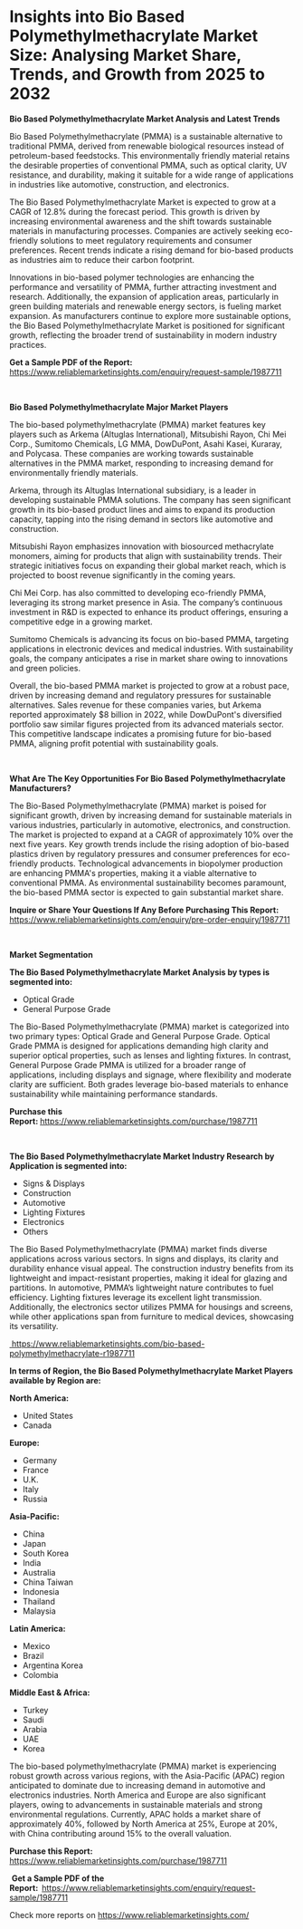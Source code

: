 <p><h1>Insights into Bio Based Polymethylmethacrylate Market Size: Analysing Market Share, Trends, and Growth from 2025 to 2032</h1></p><p><strong>Bio Based Polymethylmethacrylate Market Analysis and Latest Trends</strong></p>
<p><p>Bio Based Polymethylmethacrylate (PMMA) is a sustainable alternative to traditional PMMA, derived from renewable biological resources instead of petroleum-based feedstocks. This environmentally friendly material retains the desirable properties of conventional PMMA, such as optical clarity, UV resistance, and durability, making it suitable for a wide range of applications in industries like automotive, construction, and electronics.</p><p>The Bio Based Polymethylmethacrylate Market is expected to grow at a CAGR of 12.8% during the forecast period. This growth is driven by increasing environmental awareness and the shift towards sustainable materials in manufacturing processes. Companies are actively seeking eco-friendly solutions to meet regulatory requirements and consumer preferences. Recent trends indicate a rising demand for bio-based products as industries aim to reduce their carbon footprint.</p><p>Innovations in bio-based polymer technologies are enhancing the performance and versatility of PMMA, further attracting investment and research. Additionally, the expansion of application areas, particularly in green building materials and renewable energy sectors, is fueling market expansion. As manufacturers continue to explore more sustainable options, the Bio Based Polymethylmethacrylate Market is positioned for significant growth, reflecting the broader trend of sustainability in modern industry practices.</p></p>
<p><strong>Get a Sample PDF of the Report:&nbsp;</strong> <a href="https://www.reliablemarketinsights.com/enquiry/request-sample/1987711?utm_campaign=3196&utm_medium=2&utm_source=Github&utm_content=ia&utm_term=03042025&utm_id=bio-based-polymethylmethacrylate">https://www.reliablemarketinsights.com/enquiry/request-sample/1987711</a></p>
<p>&nbsp;</p>
<p><strong>Bio Based Polymethylmethacrylate Major Market Players</strong></p>
<p><p>The bio-based polymethylmethacrylate (PMMA) market features key players such as Arkema (Altuglas International), Mitsubishi Rayon, Chi Mei Corp., Sumitomo Chemicals, LG MMA, DowDuPont, Asahi Kasei, Kuraray, and Polycasa. These companies are working towards sustainable alternatives in the PMMA market, responding to increasing demand for environmentally friendly materials.</p><p>Arkema, through its Altuglas International subsidiary, is a leader in developing sustainable PMMA solutions. The company has seen significant growth in its bio-based product lines and aims to expand its production capacity, tapping into the rising demand in sectors like automotive and construction.</p><p>Mitsubishi Rayon emphasizes innovation with biosourced methacrylate monomers, aiming for products that align with sustainability trends. Their strategic initiatives focus on expanding their global market reach, which is projected to boost revenue significantly in the coming years.</p><p>Chi Mei Corp. has also committed to developing eco-friendly PMMA, leveraging its strong market presence in Asia. The company’s continuous investment in R&D is expected to enhance its product offerings, ensuring a competitive edge in a growing market.</p><p>Sumitomo Chemicals is advancing its focus on bio-based PMMA, targeting applications in electronic devices and medical industries. With sustainability goals, the company anticipates a rise in market share owing to innovations and green policies.</p><p>Overall, the bio-based PMMA market is projected to grow at a robust pace, driven by increasing demand and regulatory pressures for sustainable alternatives. Sales revenue for these companies varies, but Arkema reported approximately $8 billion in 2022, while DowDuPont's diversified portfolio saw similar figures projected from its advanced materials sector. This competitive landscape indicates a promising future for bio-based PMMA, aligning profit potential with sustainability goals.</p></p>
<p>&nbsp;</p>
<p><strong>What Are The Key Opportunities For Bio Based Polymethylmethacrylate Manufacturers?</strong></p>
<p><p>The Bio-Based Polymethylmethacrylate (PMMA) market is poised for significant growth, driven by increasing demand for sustainable materials in various industries, particularly in automotive, electronics, and construction. The market is projected to expand at a CAGR of approximately 10% over the next five years. Key growth trends include the rising adoption of bio-based plastics driven by regulatory pressures and consumer preferences for eco-friendly products. Technological advancements in biopolymer production are enhancing PMMA's properties, making it a viable alternative to conventional PMMA. As environmental sustainability becomes paramount, the bio-based PMMA sector is expected to gain substantial market share.</p></p>
<p><strong>Inquire or Share Your Questions If Any Before Purchasing This Report:</strong> <a href="https://www.reliablemarketinsights.com/enquiry/pre-order-enquiry/1987711?utm_campaign=3196&utm_medium=2&utm_source=Github&utm_content=ia&utm_term=03042025&utm_id=bio-based-polymethylmethacrylate">https://www.reliablemarketinsights.com/enquiry/pre-order-enquiry/1987711</a></p>
<p>&nbsp;</p>
<p><strong>Market Segmentation</strong></p>
<p><strong>The Bio Based Polymethylmethacrylate Market Analysis by types is segmented into:</strong></p>
<p><ul><li>Optical Grade</li><li>General Purpose Grade</li></ul></p>
<p><p>The Bio-Based Polymethylmethacrylate (PMMA) market is categorized into two primary types: Optical Grade and General Purpose Grade. Optical Grade PMMA is designed for applications demanding high clarity and superior optical properties, such as lenses and lighting fixtures. In contrast, General Purpose Grade PMMA is utilized for a broader range of applications, including displays and signage, where flexibility and moderate clarity are sufficient. Both grades leverage bio-based materials to enhance sustainability while maintaining performance standards.</p></p>
<p><strong>Purchase this Report:&nbsp;</strong><a href="https://www.reliablemarketinsights.com/purchase/1987711?utm_campaign=3196&utm_medium=2&utm_source=Github&utm_content=ia&utm_term=03042025&utm_id=bio-based-polymethylmethacrylate">https://www.reliablemarketinsights.com/purchase/1987711</a></p>
<p>&nbsp;</p>
<p><strong>The Bio Based Polymethylmethacrylate Market Industry Research by Application is segmented into:</strong></p>
<p><ul><li>Signs & Displays</li><li>Construction</li><li>Automotive</li><li>Lighting Fixtures</li><li>Electronics</li><li>Others</li></ul></p>
<p><p>The Bio Based Polymethylmethacrylate (PMMA) market finds diverse applications across various sectors. In signs and displays, its clarity and durability enhance visual appeal. The construction industry benefits from its lightweight and impact-resistant properties, making it ideal for glazing and partitions. In automotive, PMMA’s lightweight nature contributes to fuel efficiency. Lighting fixtures leverage its excellent light transmission. Additionally, the electronics sector utilizes PMMA for housings and screens, while other applications span from furniture to medical devices, showcasing its versatility.</p></p>
<p><a href="https://www.reliablemarketinsights.com/bio-based-polymethylmethacrylate-r1987711?utm_campaign=3196&utm_medium=2&utm_source=Github&utm_content=ia&utm_term=03042025&utm_id=bio-based-polymethylmethacrylate">&nbsp;https://www.reliablemarketinsights.com/bio-based-polymethylmethacrylate-r1987711</a></p>
<p><strong>In terms of Region, the Bio Based Polymethylmethacrylate Market Players available by Region are:</strong></p>
<p>
    <p> <strong> North America: </strong>
        <ul>
            <li>United States</li>
            <li>Canada</li>
        </ul>
        </p> 
    <p> <strong> Europe: </strong>
        <ul>
            <li>Germany</li>
            <li>France</li>
            <li>U.K.</li>
            <li>Italy</li>
            <li>Russia</li>
        </ul>
        </p> 
    <p> <strong> Asia-Pacific: </strong>
        <ul>
            <li>China</li>
            <li>Japan</li>
            <li>South Korea</li>
            <li>India</li>
            <li>Australia</li>
            <li>China Taiwan</li>
            <li>Indonesia</li>
            <li>Thailand</li>
            <li>Malaysia</li>
        </ul>
        </p> 
    <p> <strong> Latin America: </strong>
        <ul>
            <li>Mexico</li>
            <li>Brazil</li>
            <li>Argentina Korea</li>
            <li>Colombia</li>
        </ul>
        </p> 
    <p> <strong> Middle East & Africa: </strong>
        <ul>
            <li>Turkey</li>
            <li>Saudi</li>
            <li>Arabia</li>
            <li>UAE</li>
            <li>Korea</li>
        </ul>
    </p>
    </p>
<p><p>The bio-based polymethylmethacrylate (PMMA) market is experiencing robust growth across various regions, with the Asia-Pacific (APAC) region anticipated to dominate due to increasing demand in automotive and electronics industries. North America and Europe are also significant players, owing to advancements in sustainable materials and strong environmental regulations. Currently, APAC holds a market share of approximately 40%, followed by North America at 25%, Europe at 20%, with China contributing around 15% to the overall valuation.</p></p>
<p><strong>Purchase this Report: </strong><a href="https://www.reliablemarketinsights.com/purchase/1987711?utm_campaign=3196&utm_medium=2&utm_source=Github&utm_content=ia&utm_term=03042025&utm_id=bio-based-polymethylmethacrylate">https://www.reliablemarketinsights.com/purchase/1987711</a></p>
<p>&nbsp;<strong>Get a Sample PDF of the Report:&nbsp;&nbsp;</strong><a href="https://www.reliablemarketinsights.com/enquiry/request-sample/1987711?utm_campaign=3196&utm_medium=2&utm_source=Github&utm_content=ia&utm_term=03042025&utm_id=bio-based-polymethylmethacrylate">https://www.reliablemarketinsights.com/enquiry/request-sample/1987711</a></p>
<p><strong></strong></p>
<p>Check more reports on <a href="https://www.reliablemarketinsights.com/?utm_campaign=3196&utm_medium=2&utm_source=Github&utm_content=ia&utm_term=03042025&utm_id=bio-based-polymethylmethacrylate">https://www.reliablemarketinsights.com/</a></p>